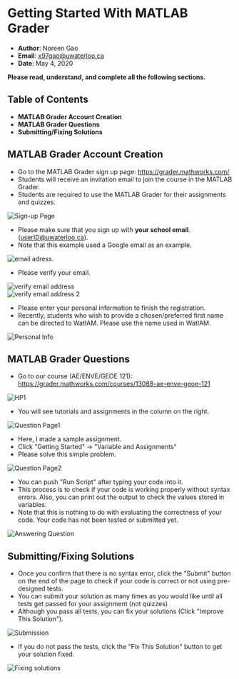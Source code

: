 # Getting Started With MATLAB Grader
* **Author**: Noreen Gao
* **Email**: x97gao@uwaterloo.ca 
* **Date**: May 4, 2020  

**Please read, understand, and complete all the following sections.**

## Table of Contents  
* **MATLAB Grader Account Creation**  
* **MATLAB Grader Questions**  
* **Submitting/Fixing Solutions**   

## MATLAB Grader Account Creation
* Go to the MATLAB Grader sign up page: https://grader.mathworks.com/    
* Students will receive an invitation email to join the course in the MATLAB Grader.
* Students are required to use the MATLAB Grader for their assignments and quizzes.  
 
![Sign-up Page](img/Sign_up_Page.png)

* Please make sure that you sign up with **your school email**. (userID@uwaterloo.ca).
* Note that this example used a Google email as an example.  
 
![email adress](img/Account1.png).

* Please verify your email.  

![verify email address](img/Account2.png)  
![verify email address 2](img/Account3.png)

* Please enter your personal information to finish the registration.
* Recently, students who wish to provide a chosen/preferred first name can be directed to WatIAM. Please use the name used in WatIAM. 

![Personal Info](img/Account4.png)

## MATLAB Grader Questions
* Go to our course (AE/ENVE/GEOE 121): https://grader.mathworks.com/courses/13088-ae-enve-geoe-121  

![HP1](img/HP1.png)

* You will see tutorials and assignments in the column on the right.   

![Question Page1](img/Question_Page1.png)  
   

* Here, I made a sample assignment. 
* Click "Getting Started" -> "Variable and Assignments"
* Please solve this simple problem. 

![Question Page2](img/Question_Page2.png)  

* You can push "Run Script" after typing your code into it. 
* This process is to check if your code is working properly without syntax errors. Also, you can print out the output to check the values stored in variables.  
* Note that this is nothing to do with evaluating the correctness of your code. Your code has not been tested or submitted yet. 

![Answering Question](img/Answering_Question.png)


## Submitting/Fixing Solutions 
* Once you confirm that there is no syntax error, click the "Submit" button on the end of the page to check if your code is correct or not using pre-designed tests.
* You can submit your solution as many times as you would like until all tests get passed for your assignment (not quizzes)
* Although you pass all tests, you can fix your solutions (Click "Improve This Solution"). 

![Submission](img/Submission.png)

* If you do not pass the tests, click the "Fix This Solution" button to get your solution fixed. 

![Fixing solutions](img/Fixing_solutions.png)
